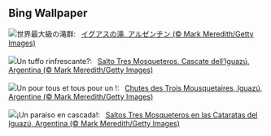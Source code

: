 ## Bing Wallpaper
![](https://www.bing.com/th?id=OHR.IguazuArgentina_JA-JP1040777979_UHD.jpg&w=1000)世界最大級の滝群:&nbsp;&ensp;[イグアスの滝, アルゼンチン (© Mark Meredith/Getty Images)](https://www.bing.com/th?id=OHR.IguazuArgentina_JA-JP1040777979_UHD.jpg)
<br><br/>
![](https://www.bing.com/th?id=OHR.IguazuArgentina_IT-IT5625892885_UHD.jpg&w=1000)Un tuffo rinfrescante?:&nbsp;&ensp;[Salto Tres Mosqueteros, Cascate dell’Iguazú, Argentina (© Mark Meredith/Getty Images)](https://www.bing.com/th?id=OHR.IguazuArgentina_IT-IT5625892885_UHD.jpg)
<br><br/>
![](https://www.bing.com/th?id=OHR.IguazuArgentina_FR-FR7785878187_UHD.jpg&w=1000)Un pour tous et tous pour un !:&nbsp;&ensp;[Chutes des Trois Mousquetaires, Iguazú, Argentine (© Mark Meredith/Getty Images)](https://www.bing.com/th?id=OHR.IguazuArgentina_FR-FR7785878187_UHD.jpg)
<br><br/>
![](https://www.bing.com/th?id=OHR.IguazuArgentina_ES-ES1410228495_UHD.jpg&w=1000)¡Un paraíso en cascada!:&nbsp;&ensp;[Saltos Tres Mosqueteros en las Cataratas del Iguazú, Argentina (© Mark Meredith/Getty Images)](https://www.bing.com/th?id=OHR.IguazuArgentina_ES-ES1410228495_UHD.jpg)
<br><br/>
